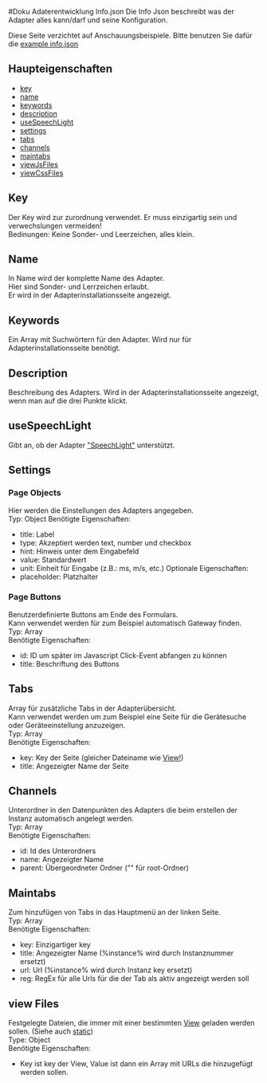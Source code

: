 #Doku Adaterentwicklung Info.json
Die Info Json beschreibt was der Adapter alles kann/darf und seine Konfiguration.  
  
Diese Seite verzichtet auf Anschauungsbeispiele. Bitte benutzen Sie dafür die [example info.json](examples/info.json)

## Haupteigenschaften
- [key](#key)
- [name](#name)
- [keywords](#keywords)
- [description](#description)
- [useSpeechLight](#useSpeechLight)
- [settings](#settings)
- [tabs](#tabs)
- [channels](#channels)
- [maintabs](#maintabs)
- [viewJsFiles](#viewjsfiles)
- [viewCssFiles](#viewcssfiles)

## Key
Der Key wird zur zurordnung verwendet. Er muss einzigartig sein und verwechslungen vermeiden!  
Bedinungen: Keine Sonder- und Leerzeichen, alles klein.

## Name
In Name wird der komplette Name des Adapter.  
Hier sind Sonder- und Lerrzeichen erlaubt.  
Er wird in der Adapterinstallationsseite angezeigt.

## Keywords
Ein Array mit Suchwörtern für den Adapter. Wird nur für Adapterinstallationsseite benötigt.

## Description
Beschreibung des Adapters. Wird in der Adapterinstallationsseite angezeigt, wenn man auf die drei Punkte klickt.

## useSpeechLight
Gibt an, ob der Adapter ["SpeechLight"](speechlight.md) unterstützt.

## Settings
### Page Objects
Hier werden die Einstellungen des Adapters angegeben.  
Typ: Object
Benötigte Eigenschaften:
 - title: Label
 - type: Akzeptiert werden text, number und checkbox
 - hint: Hinweis unter dem Eingabefeld
 - value: Standardwert
 - unit: Einheit für Eingabe (z.B.: ms, m/s, etc.)
Optionale Eigenschaften:
 - placeholder: Platzhalter

### Page Buttons
Benutzerdefinierte Buttons am Ende des Formulars.  
Kann verwendet werden für zum Beispiel automatisch Gateway finden.  
Typ: Array  
Benötigte Eigenschaften:
 - id: ID um später im Javascript Click-Event abfangen zu können
 - title: Beschriftung des Buttons

## Tabs
Array für zusätzliche Tabs in der Adapterübersicht.  
Kann verwendet werden um zum Beispiel eine Seite für die Gerätesuche oder Geräteeinstellung anzuzeigen.  
Typ: Array  
Benötigte Eigenschaften:
 - key: Key der Seite (gleicher Dateiname wie [View!](view.md#key))
 - title: Angezeigter Name der Seite

## Channels
Unterordner in den Datenpunkten des Adapters die beim erstellen der Instanz automatisch angelegt werden.  
Typ: Array  
Benötigte Eigenschaften:
 - id: Id des Unterordners
 - name: Angezeigter Name
 - parent: Übergeordneter Ordner ("" für root-Ordner)

## Maintabs
Zum hinzufügen von Tabs in das Hauptmenü an der linken Seite.  
Typ: Array  
Benötigte Eigenschaften:
 - key: Einzigartiger key
 - title: Angezeigter Name (%instance% wird durch Instanznummer ersetzt)
 - url: Url (%instance% wird durch Instanz key ersetzt)
 - reg: RegEx für alle Urls für die der Tab als aktiv angezeigt werden soll

## view Files
Festgelegte Dateien, die immer mit einer bestimmten [View](views.md) geladen werden sollen. (Siehe auch [static](static.md#festgelegets-laden))  
Type: Object  
Benötigte Eigenschaften:
 - Key ist key der View, Value ist dann ein Array mit URLs die hinzugefügt werden sollen.